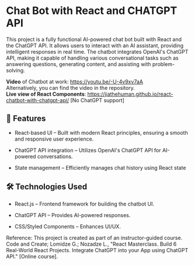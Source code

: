 # Chat Bot with React and CHATGPT API
This project is a fully functional AI-powered chat bot built with React and the ChatGPT API. It allows users to interact with an AI assistant, providing intelligent responses in real time. The chatbot integrates OpenAI's ChatGPT API, making it capable of handling various conversational tasks such as answering questions, generating content, and assisting with problem-solving.

**Video** of Chatbot at work: https://youtu.be/-U-4v9xv7aA <br>
Alternatively, you can find the video in the repository. <br>
**Live view of React Components**: https://jiathehuman.github.io/react-chatbot-with-chatgpt-api/ [No ChatGPT support]

## 🚀 Features
- React-based UI – Built with modern React principles, ensuring a smooth and responsive user experience.

- ChatGPT API integration – Utilizes OpenAI's ChatGPT API for AI-powered conversations.

- State management – Efficiently manages chat history using React state

## 🛠️ Technologies Used
- React.js – Frontend framework for building the chatbot UI.

- ChatGPT API – Provides AI-powered responses.

- CSS/Styled Components – Enhances UI/UX.

Reference:
This project is created as part of an instructor-guided course.
Code and Create; Lomidze G.; Nozadze L., "React Masterclass. Build 6 Real-World React Projects. Integrate ChatGPT into your App using ChatGPT API." [Online course].
